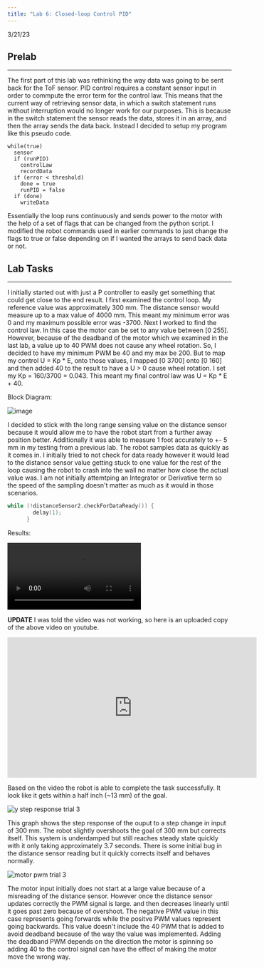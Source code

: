 ```yaml
---
title: "Lab 6: Closed-loop Control PID"
---
```


3/21/23

## Prelab
---
The first part of this lab was rethinking the way data was going to be sent back for the ToF sensor. PID control requires a constant sensor input in order to commpute the error term for the control law. This means that the current way of retrieving sensor data, in which a switch statement runs without interruption would no longer work for our purposes. This is because in the switch statement the sensor reads the data, stores it in an array, and then the array sends the data back. Instead I decided to setup my program like this pseudo code.

```code
while(true)
  sensor
  if (runPID)
    controlLaw
    recordData
  if (error < threshold)
    done = true
    runPID = false
  if (done)
    writeData
```
Essentially the loop runs continuously and sends power to the motor with the help of a set of flags that can be changed from the python script. I modified the robot commands used in earlier commands to just change the flags to true or false depending on if I wanted the arrays to send back data or not.

## Lab Tasks
---

I initially started out with just a P controller to easily get something that could get close to the end result. I first examined the control loop. My reference value was approximately 300 mm. The distance sensor would measure up to a max value of 4000 mm. This meant my minimum error was 0 and my maximum possible error was -3700. Next I worked to find the control law. In this case the motor can be set to any value between [0 255]. However, because of the deadband of the motor which we examined in the last lab, a value up to 40 PWM does not cause any wheel rotation. So, I decided to have my minimum PWM be 40 and my max be 200. But to map my control U = Kp * E, onto those values, I mapped [0 3700] onto [0 160] and then added 40 to the result to have a U > 0 cause wheel rotation. I set my Kp = 160/3700 = 0.043. This meant my final control law was U = Kp * E + 40.

Block Diagram:

![image](https://user-images.githubusercontent.com/123790450/226800116-55d2c02e-c32f-4b23-9d69-b8e93a17c488.png)

I decided to stick with the long range sensing value on the distance sensor because it would allow me to have the robot start from a further away position better. Additionally it was able to measure 1 foot accurately to +- 5 mm in my testing from a previous lab. The robot samples data as quickly as it comes in. I initially tried to not check for data ready however it would lead to the distance sensor value getting stuck to one value for the rest of the loop causing the robot to crash into the wall no matter how close the actual value was. I am not initially attemtping an Integrator or Derivative term so the speed of the sampling doesn't matter as much as it would in those scenarios.

```c++
while (!distanceSensor2.checkForDataReady()) {
        delay(1);
      }
```

Results:

<video src = "https://user-images.githubusercontent.com/123790450/226801282-d7b63d24-c471-4f30-b238-2b82d8a8940d.mov" controls = controls style="max-width:730px;"></video>

**UPDATE**
I was told the video was not working, so here is an uploaded copy of the above video on youtube.
<iframe width="560" height="315" src="https://www.youtube.com/embed/CiIaTM7zUOc" title="YouTube video player" frameborder="0" allow="accelerometer; autoplay; clipboard-write; encrypted-media; gyroscope; picture-in-picture; web-share" allowfullscreen></iframe>

Based on the video the robot is able to complete the task successfully. It look like it gets within a half inch (~13 mm) of the goal.


![y step response trial 3](https://user-images.githubusercontent.com/123790450/226803500-243590a7-03e0-4114-8d13-c89e15968923.png)

This graph shows the step response of the ouput to a step change in input of 300 mm. The robot slightly overshoots the goal of 300 mm but corrects itself. This system is underdamped but still reaches steady state quickly with it only taking approximately 3.7 seconds. There is some initial bug in the distance sensor reading but it quickly corrects itself and behaves normally.

![motor pwm trial 3](https://user-images.githubusercontent.com/123790450/226803531-cf027858-f9c7-45e5-b0bf-5815c6b7342c.png)

The motor input initially does not start at a large value because of a misreading of the distance sensor. However once the distance sensor updates correctly the PWM signal is large. and then decreases linearly until it goes past zero because of overshoot. The negative PWM value in this case represents going forwards while the positve PWM values represent going backwards. This value doesn't include the 40 PWM that is added to avoid deadband because of the way the value was implemented. Adding the deadband PWM depends on the direction the motor is spinning so adding 40 to the control signal can have the effect of making the motor move the wrong way.

